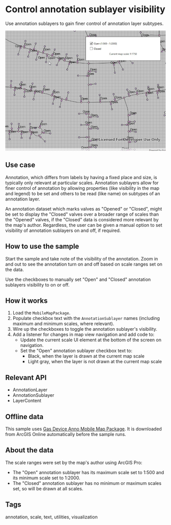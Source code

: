 # Control annotation sublayer visibility

Use annotation sublayers to gain finer control of annotation layer subtypes.

![Image of control annotation sublayer visibility](ControlAnnotationSublayerVisibility.jpg)

## Use case

Annotation, which differs from labels by having a fixed place and size, is typically only relevant at particular scales. Annotation sublayers allow for finer control of annotation by allowing properties (like visibility in the map and legend) to be set and others to be read (like name) on subtypes of an annotation layer.

An annotation dataset which marks valves as "Opened" or "Closed", might be set to display the "Closed" valves over a broader range of scales than the "Opened" valves, if the "Closed" data is considered more relevant by the map's author. Regardless, the user can be given a manual option to set visibility of annotation sublayers on and off, if required.

## How to use the sample

Start the sample and take note of the visibility of the annotation. Zoom in and out to see the annotation turn on and off based on scale ranges set on the data.

Use the checkboxes to manually set "Open" and "Closed" annotation sublayers visibility to on or off.

## How it works

1. Load the `MobileMapPackage`.
2. Populate checkbox text with the `AnnotationSublayer` names (including maximum and minimum scales, where relevant).
3. Wire up the checkboxes to toggle the annotation sublayer's visibility.
4. Add a listener for changes in map view navigation and add code to:
    * Update the current scale UI element at the bottom of the screen on navigation.
    * Set the "Open" annotation sublayer checkbox text to:
      * Black, when the layer is drawn at the current map scale
      * Light gray, when the layer is not drawn at the current map scale

## Relevant API

* AnnotationLayer
* AnnotationSublayer
* LayerContent

## Offline data

This sample uses [Gas Device Anno Mobile Map Package](https://arcgisruntime.maps.arcgis.com/home/item.html?id=b87307dcfb26411eb2e92e1627cb615b). It is downloaded from ArcGIS Online automatically before the sample runs.

## About the data

The scale ranges were set by the map's author using ArcGIS Pro:
* The "Open" annotation sublayer has its maximum scale set to 1:500 and its minimum scale set to 1:2000.
* The "Closed" annotation sublayer has no minimum or maximum scales set, so will be drawn at all scales.

## Tags

annotation, scale, text, utilities, visualization